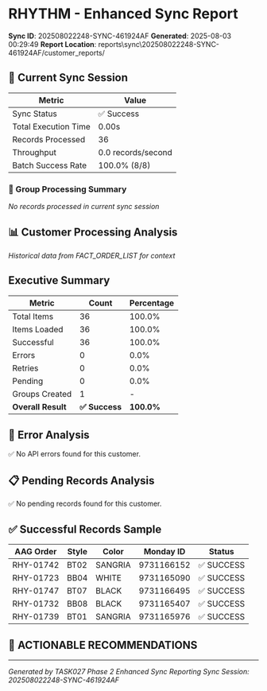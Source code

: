 # RHYTHM - Enhanced Sync Report
**Sync ID**: 202508022248-SYNC-461924AF
**Generated**: 2025-08-03 00:29:49
**Report Location**: reports\sync\202508022248-SYNC-461924AF/customer_reports/

## 🚀 Current Sync Session

| Metric | Value |
|--------|-------|
| Sync Status | ✅ Success |
| Total Execution Time | 0.00s |
| Records Processed | 36 |
| Throughput | 0.0 records/second |
| Batch Success Rate | 100.0% (8/8) |

### 📂 Group Processing Summary

*No records processed in current sync session*

## 📊 Customer Processing Analysis
*Historical data from FACT_ORDER_LIST for context*

## Executive Summary

| Metric | Count | Percentage |
|--------|-------|------------|
| Total Items | 36 | 100.0% |
| Items Loaded | 36 | 100.0% |
| Successful | 36 | 100.0% |
| Errors | 0 | 0.0% |
| Retries | 0 | 0.0% |
| Pending | 0 | 0.0% |
| Groups Created | 1 | - |
| **Overall Result** | **✅ Success** | **100.0%** |

## 🚨 Error Analysis

✅ No API errors found for this customer.

## 📋 Pending Records Analysis

✅ No pending records found for this customer.

## ✅ Successful Records Sample

| AAG Order | Style | Color | Monday ID | Status |
|-----------|-------|--------|-----------|--------|
| RHY-01742 | BT02 | SANGRIA | 9731166152 | ✅ SUCCESS |
| RHY-01723 | BB04 | WHITE | 9731165090 | ✅ SUCCESS |
| RHY-01747 | BT07 | BLACK | 9731166495 | ✅ SUCCESS |
| RHY-01732 | BB08 | BLACK | 9731165407 | ✅ SUCCESS |
| RHY-01739 | BT01 | SANGRIA | 9731165976 | ✅ SUCCESS |

## 🎯 ACTIONABLE RECOMMENDATIONS


---
*Generated by TASK027 Phase 2 Enhanced Sync Reporting*
*Sync Session: 202508022248-SYNC-461924AF*